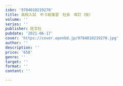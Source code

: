 ```yaml
---
isbn: '9784010219270'
title: 高校入試　中３総復習　社会　改訂（仮）
volume: ''
series: ''
publisher: 旺文社
pubdate: '2021-06-17'
cover: 'https://cover.openbd.jp/9784010219270.jpg'
author: ''
description: ''
price: '650'
genre: ''
target: ''
format: ''
content: ''

---
```

